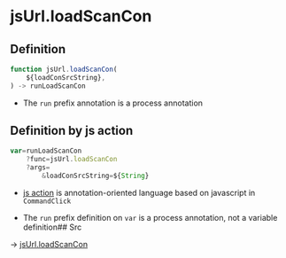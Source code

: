# jsUrl.loadScanCon

## Definition

```js.js
function jsUrl.loadScanCon(
	${loadConSrcString},
) -> runLoadScanCon
```

- The `run` prefix annotation is a process annotation
## Definition by js action

```js.js
var=runLoadScanCon
	?func=jsUrl.loadScanCon
	?args=
		&loadConSrcString=${String}
```

- [js action](#) is annotation-oriented language based on javascript in `CommandClick`

- The `run` prefix definition on `var` is a process annotation, not a variable definition## Src

-> [jsUrl.loadScanCon](https://github.com/puutaro/CommandClick/blob/master/app/src/main/java/com/puutaro/commandclick/fragment_lib/terminal_fragment/js_interface/JsUrl.kt#L99)


